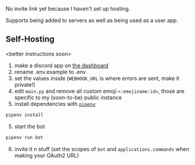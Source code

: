 No invite link yet because I haven't set up hosting.

Supports being added to servers as well as being used as a user app.

## Self-Hosting

\<better instructions soon\>

1. make a discord app on [the dashboard](https://discord.com/developers/applications)
2. rename .env.example to .env
3. set the values inside (`WEBHOOK_URL` is where errors are sent, make it private!)
4. edit `main.py` and remove all custom emoji `<:emojiname:id>`, those are specific to my (soon-to-be) public instance
5. install dependencies with [`pipenv`](https://pipenv.pypa.io):
  ```sh
  pipenv install
  ```
5. start the bot
  ```sh
  pipenv run bot
  ```
6. invite it n stuff (set the scopes of `bot` and `applications.commands` when making your OAuth2 URL)
